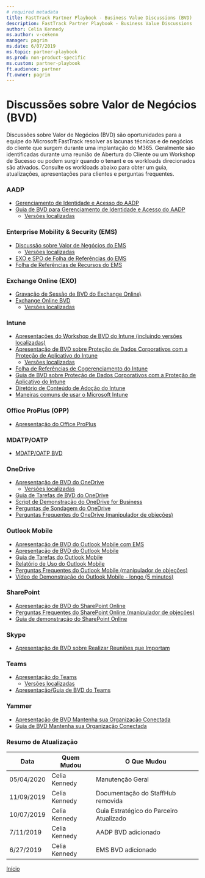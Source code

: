 ```yaml
---  
# required metadata  
title: FastTrack Partner Playbook - Business Value Discussions (BVD)
description: FastTrack Partner Playbook - Business Value Discussions
author: Celia Kennedy
ms.author: v-cekenn
manager: pagrim
ms.date: 6/07/2019
ms.topic: partner-playbook  
ms.prod: non-product-specific  
ms.custom: partner-playbook  
ft.audience: partner
ft.owner: pagrim
---  
```


# Discussões sobre Valor de Negócios (BVD)

Discussões sobre Valor de Negócios (BVD) são oportunidades para a equipe do Microsoft FastTrack resolver as lacunas técnicas e de negócios do cliente que surgem durante uma implantação do M365. Geralmente são identificadas durante uma reunião de Abertura do Cliente ou um Workshop de Sucesso ou podem surgir quando o tenant e os workloads direcionados são ativados. Consulte os workloads abaixo para obter um guia, atualizações, apresentações para clientes e perguntas frequentes.

###  AADP

- [Gerenciamento de Identidade e Acesso do AADP](https://ftdocs-bcm.azureedge.net/public/playbook-aadp-identity-and-access-management-bvd-deck-en-us-v1)
- [Guia de BVD para Gerenciamento de Identidade e Acesso do AADP](https://ftdocs-bcm.azureedge.net/public/playbook-guidence-aadp-identityandacessmanagement-v1)
  - [Versões localizadas](https://ftdocs-bcm.azureedge.net/public/aadp-identity-access-management-bvd-deck-localized-v1.docx)

### Enterprise Mobility & Security (EMS)

- [Discussão sobre Valor de Negócios do EMS](https://fasttrack-docs.microsoft.com/collateral/ems-content.html)
  - [Versões localizadas](https://ftdocs-bcm.azureedge.net/public/ems-bvd-localized-list-v1.docx)
- [EXO e SPO de Folha de Referências do EMS](https://ftdocs-bcm.azureedge.net/public/playbook-ems-cheat-sheet-exo-and-spo-v1)
- [Folha de Referências de Recursos do EMS](https://ftdocs-bcm.azureedge.net/public/playbook-ems-features-cheat-sheet-v1)

### Exchange Online (EXO)

- [Gravação de Sessão de BVD do Exchange Online](http://aka.ms/exobvd)\
- [Exchange Online BVD](https://ftdocs-bcm.azureedge.net/public/en-us-exchangeonline-businessvaluediscussion-v1.pptx)
  - [Versões localizadas](https://ftdocs-bcm.azureedge.net/public/ja-jp-exchangeonline-businessvaluediscussion-v1.pptx)

### Intune

- [Apresentações do Workshop de BVD do Intune (incluindo versões localizadas)](https://ftdocs-bcm.azureedge.net/public/playbook-localized-intune-bvd-workshop-decks)
- [Apresentação de BVD sobre Proteção de Dados Corporativos com a Proteção de Aplicativo do Intune](https://ftdocs-bcm.azureedge.net/public/playbook-intune-protect-corporate-data-en-us-v1)
  - [Versões localizadas](https://ftdocs-bcm.azureedge.net/public/intune-protect-corporate-data-localized-list-v1.docx) 
- [Folha de Referências de Cogerenciamento do Intune](https://ftdocs-bcm.azureedge.net/public/playbook-intune-co-management-cheet-sheet-v1)
- [Guia de BVD sobre Proteção de Dados Corporativos com a Proteção de Aplicativo do Intune](https://ftdocs-bcm.azureedge.net/public/playbook-protect-corporate-data-intune-app-protection-guide-v1)
- [Diretório de Conteúdo de Adoção do Intune](https://ftdocs-bcm.azureedge.net/public/playbook-intune-adoption-content-directory-v1)
- [Maneiras comuns de usar o Microsoft Intune](https://docs.microsoft.com/en-us/intune/fundamentals/common-scenarios)

### Office ProPlus (OPP)

- [​​​​Apresentação do Office ProPlus](https://ftdocs-bcm.azureedge.net/public/partner-0365-pitch-deck-v1.pdf)

### MDATP/OATP

- [MDATP/OATP BVD](https://ftdocs-bcm.azureedge.net/public/en-us-mdatp-oatp-bvd-v1.pptx)

### OneDrive

- [Apresentação de BVD do OneDrive](https://aka.ms/enOneDriveBVDDeck)
  - [Versões localizadas](https://ftdocs-bcm.azureedge.net/public/localized-onedrive-bvd-deck-v1.docx)
- [Guia de Tarefas de BVD do OneDrive​](https://ftdocs-bcm.azureedge.net/public/playbook-onedrive-bvd-task-guide-v1)
- [Script de Demonstração do OneDrive for Business](https://ftdocs-bcm.azureedge.net/public/palybook-onedrive-for-business-demo-script-v1)
- [Perguntas de Sondagem do OneDrive](https://aka.ms/OneDriveProbingQuestions)
- [Perguntas Frequentes do OneDrive (manipulador de objeções)](https://aka.ms/FRPHubOneDriveObjectionHandler)

###  Outlook Mobile

- [Apresentação de BVD do Outlook Mobile com EMS](https://ftdocs-bcm.azureedge.net/public/playbook-outlook-mobile-ems-bvd-deck)
- [Apresentação de BVD do Outlook Mobile](https://ftdocs-bcm.azureedge.net/public/playbook-outlook-mobile-bvd-deck-v1)
- [​Guia de Tarefas do Outlook Mobile](https://ftdocs-bcm.azureedge.net/public/playbook-outlook-mobile-guide-v1)
- [Relatório de Uso do Outlook Mobile](https://ftdocs-bcm.azureedge.net/public/playbook-outlook-mobile-usage-report-v1)
- [Perguntas Frequentes do Outlook Mobile (manipulador de objeções)](https://ftdocs-bcm.azureedge.net/public/objection-handlers-faq-outlook-mobile-v1.pdf)
- [Vídeo de Demonstração do Outlook Mobile - longo (5 minutos)](https://aka.ms/OLMobileDemo)

### SharePoint

- [Apresentação de BVD do SharePoint Online](https://ftdocs-bcm.azureedge.net/public/playbook-sharepoint-bvd-deck-v1)
- [Perguntas Frequentes do SharePoint Online (manipulador de objeções)](https://ftdocs-bcm.azureedge.net/public/playbook-sharepoint-online-faq-objection-handler-v1)
- [Guia de demonstração do SharePoint Online](https://ftdocs-bcm.azureedge.net/public/palybook-sharepoint-online-demo-guide-v1)

###  Skype

- [Apresentação de BVD sobre Realizar Reuniões que Importam](https://ftdocs-bcm.azureedge.net/public/playbook-sfb-make-meetings-matter-deck-v1)

### Teams

- [Apresentação do Teams](https://ftdocs-bcm.azureedge.net/public/teams-customer-pitch-deck-v1.pptx)
  - [Versões localizadas](https://ftdocs-bcm.azureedge.net/public/localized-teams-pitch-deck-v1.docx) 
- [Apresentação/Guia de BVD do Teams](https://ftdocs-bcm.azureedge.net/public/teams-bvd-guidance-v1.pdf)

### Yammer

- [Apresentação de BVD Mantenha sua Organização Conectada​​​​](https://ftdocs-bcm.azureedge.net/public/playbook-yammer-bring-your-organization-together-deck-v1)
- [​​​​Guia de BVD Mantenha sua Organização Conectada](https://ftdocs-bcm.azureedge.net/public/playbook-yammer-bring-your-organization-together-guide-v1)

###  Resumo de Atualização

| Data       | Quem Mudou       | O Que Mudou              |
| ---------- | ----------------- | ------------------------- |
|05/04/2020| Celia Kennedy|  Manutenção Geral|
| 11/09/2019  | Celia Kennedy    | Documentação do StaffHub removida|
| 10/07/2019  | Celia Kennedy    | Guia Estratégico do Parceiro Atualizado|
| 7/11/2019  | Celia Kennedy     | AADP BVD adicionado|
| 6/27/2019  | Celia Kennedy     | EMS BVD adicionado|

[Início](http://partner-docs.microsoft.com)
